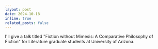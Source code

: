```yaml
---
layout: post
date: 2024-10-18
inline: true
related_posts: false
---
```


I'll give a talk titled "Fiction without Mimesis: A Comparative Philosophy of Fiction" for Literature graduate students at University of Arizona.
